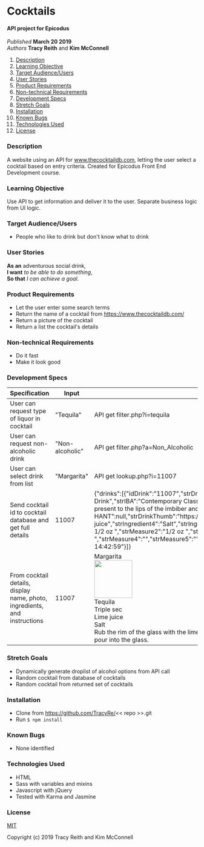 # Cocktails

#### API project for Epicodus

_Published_ **March 20 2019**<br>
_Authors_ **Tracy Reith** and **Kim McConnell**

1. [Description](#description)
1. [Learning Objective](#learning-objective)
1. [Target Audience/Users](#target-audience/users)
1. [User Stories](#user-stories)
1. [Product Requirements](#product-requirements)
1. [Non-technical Requirements](#non-technical-requirements)
1. [Development Specs](#development-specs)
1. [Stretch Goals](#stretch-goals)
1. [Installation](#installation)
1. [Known Bugs](#known-bugs)
1. [Technologies Used](#technologies-used)
1. [License](#license)

### Description
A website using an API for www.thecocktaildb.com, letting the user select a cocktail based on entry criteria. Created for Epicodus Front End Development course.

### Learning Objective
Use API to get information and deliver it to the user. Separate business logic from UI logic.

### Target Audience/Users
* People who like to drink but don't know what to drink

### User Stories
**As an** adventurous social drink,<br>
**I want** _to be able to do something_,<br>
**So that** _I can achieve a goal_.

### Product Requirements
* Let the user enter some search terms
* Return the name of a cocktail from https://www.thecocktaildb.com/
* Return a picture of the cocktail
* Return a list the cocktail's details

### Non-technical Requirements
* Do it fast
* Make it look good

### Development Specs

Specification | Input | Output
------------- | ----- | ------
User can request type of liquor in cocktail | "Tequila" | API get filter.php?i=tequila
User can request non-alcoholic drink | "Non-alcoholic" | API get filter.php?a=Non_Alcoholic
User can select drink from list | "Margarita" | API get lookup.php?i=11007
Send cocktail id to cocktail database and get full details | 11007 | {"drinks":[{"idDrink":"11007","strDrink":"Margarita","strDrinkAlternate":null,"strDrinkES":null,"strDrinkDE":null,"strDrinkFR":null,"strDrinkZH-HANS":null,"strDrinkZH-HANT":null,"strTags":"IBA,ContemporaryClassic","strVideo":null,"strCategory":"Ordinary Drink","strIBA":"Contemporary Classics","strAlcoholic":"Alcoholic","strGlass":"Cocktail glass","strInstructions":"Rub the rim of the glass with the lime slice to make the salt stick to it. Take care to moisten only the outer rim and sprinkle the salt on it. The salt should present to the lips of the imbiber and never mix into the cocktail. Shake the other ingredients with ice, then carefully pour into the glass.","strInstructionsES":null,"strInstructionsDE":null,"strInstructionsFR":null,"strInstructionsZH-HANS":null,"strInstructionsZH-HANT":null,"strDrinkThumb":"https:\/\/www.thecocktaildb.com\/images\/media\/drink\/wpxpvu1439905379.jpg","strIngredient1":"Tequila","strIngredient2":"Triple sec","strIngredient3":"Lime juice","strIngredient4":"Salt","strIngredient5":"","strIngredient6":"","strIngredient7":"","strIngredient8":"","strIngredient9":"","strIngredient10":"","strIngredient11":"","strIngredient12":"","strIngredient13":"","strIngredient14":"","strIngredient15":"","strMeasure1":"1 1\/2 oz ","strMeasure2":"1\/2 oz ","strMeasure3":"1 oz ","strMeasure4":"","strMeasure5":"","strMeasure6":"","strMeasure7":"","strMeasure8":"","strMeasure9":"","strMeasure10":"","strMeasure11":"","strMeasure12":"","strMeasure13":"","strMeasure14":"","strMeasure15":"","dateModified":"2015-08-18 14:42:59"}]}
From cocktail details, display name, photo, ingredients, and instructions | 11007 | Margarita<br><img src="https://www.thecocktaildb.com/images/media/drink/wpxpvu1439905379.jpg" width="100px"><br>Tequila<br>Triple sec<br>Lime juice<br>Salt<br>Rub the rim of the glass with the lime slice to make the salt stick to it. Take care to moisten only the outer rim and sprinkle the salt on it. The salt should present to the lips of the imbiber and never mix into the cocktail. Shake the other ingredients with ice, then carefully pour into the glass.

### Stretch Goals
* Dynamically generate droplist of alcohol options from API call
* Random cocktail from database of cocktails
* Random cocktail from returned set of cocktails

### Installation
* Clone from https://github.com/TracyRe/<< repo >>.git
* Run `$ npm install`


### Known Bugs
* None identified

### Technologies Used
* HTML
* Sass with variables and mixins
* Javascript with jQuery
* Tested with Karma and Jasmine

### License
[MIT](./LICENSE.txt)

Copyright (c) 2019 Tracy Reith and Kim McConnell
